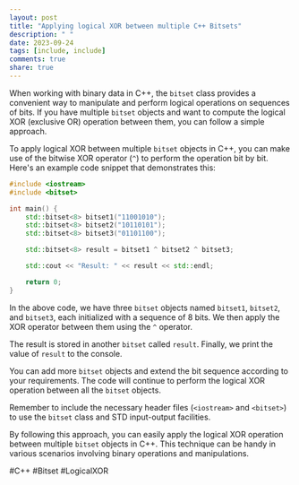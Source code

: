 ```yaml
---
layout: post
title: "Applying logical XOR between multiple C++ Bitsets"
description: " "
date: 2023-09-24
tags: [include, include]
comments: true
share: true
---
```


When working with binary data in C++, the `bitset` class provides a convenient way to manipulate and perform logical operations on sequences of bits. If you have multiple `bitset` objects and want to compute the logical XOR (exclusive OR) operation between them, you can follow a simple approach.

To apply logical XOR between multiple `bitset` objects in C++, you can make use of the bitwise XOR operator (`^`) to perform the operation bit by bit. Here's an example code snippet that demonstrates this:

```cpp
#include <iostream>
#include <bitset>

int main() {
    std::bitset<8> bitset1("11001010");
    std::bitset<8> bitset2("10110101");
    std::bitset<8> bitset3("01101100");

    std::bitset<8> result = bitset1 ^ bitset2 ^ bitset3;

    std::cout << "Result: " << result << std::endl;

    return 0;
}
```
In the above code, we have three `bitset` objects named `bitset1`, `bitset2`, and `bitset3`, each initialized with a sequence of 8 bits. We then apply the XOR operator between them using the `^` operator.

The result is stored in another `bitset` called `result`. Finally, we print the value of `result` to the console.

You can add more `bitset` objects and extend the bit sequence according to your requirements. The code will continue to perform the logical XOR operation between all the `bitset` objects.

Remember to include the necessary header files (`<iostream>` and `<bitset>`) to use the `bitset` class and STD input-output facilities.

By following this approach, you can easily apply the logical XOR operation between multiple `bitset` objects in C++. This technique can be handy in various scenarios involving binary operations and manipulations.

#C++ #Bitset #LogicalXOR